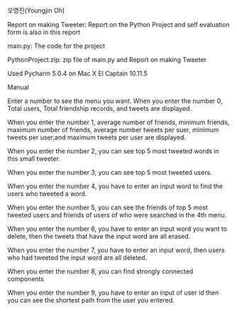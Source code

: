 오영진(Youngjin Oh)

Report on making Tweeter: Report on the Python Project and self evaluation form is also in this report

main.py: The code for the project

PythonProject.zip: zip file of main.py and Report on making Tweeter 

Used Pycharm 5.0.4 on Mac X El Captain 10.11.5

Manual

Enter a number to see the menu you want.
  When you enter the number 0, Total users, Total friendship records, and tweets are displayed.
  
  When you enter the number 1, average number of friends, minimum friends, maximum number of friends, 
  average number tweets per suer, minimum tweets per user,and maximum tweets per user are displayed.

  When you enter the number 2, you can see top 5 most tweeted words in this small tweeter.
  
  When you enter the number 3, you can see top 5 most tweeted users.
  
  When you enter the number 4, you have to enter an input word to find the users who tweeted a word.
  
  When you enter the number 5, you can see the friends of top 5 most tweeted users and friends of users of who were searched in the 4th menu.
  
  When you enter the number 6, you have to enter an input word you want to delete, then the tweets that have the input word are all erased.
  
  When you enter the number 7, you have to enter an input word, then users who had tweeted the input word are all deleted.
  
  When you enter the number 8, you can find strongly connected components
  
  When you enter the number 9, you have to enter an input of user id then you can see the shortest path from the user you entered.
